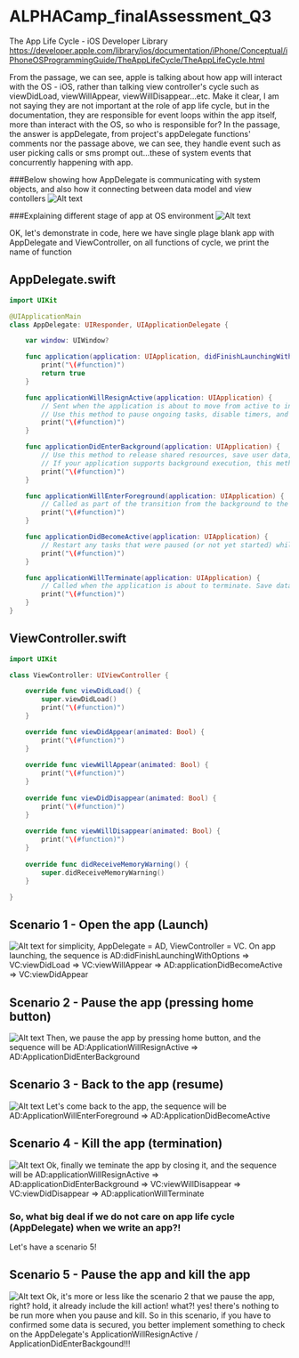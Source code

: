 # ALPHACamp_finalAssessment_Q3

The App Life Cycle - iOS Developer Library
https://developer.apple.com/library/ios/documentation/iPhone/Conceptual/iPhoneOSProgrammingGuide/TheAppLifeCycle/TheAppLifeCycle.html  

From the passage, we can see, apple is talking about how app will interact with the OS - iOS, rather than talking view controller's cycle such as viewDidLoad, viewWillAppear, viewWillDisappear...etc. Make it clear, I am not saying they are not important at the role of app life cycle, but in the documentation, they are responsible for event loops within the app itself, more than interact with the OS, so who is responsible for? In the passage, the answer is appDelegate, from project's appDelegate functions' comments nor the passage above, we can see, they handle event such as user picking calls or sms prompt out...these of system events that concurrently happening with app.  

###Below showing how AppDelegate is communicating with system objects, and also how it connecting between data model and view contollers
![Alt text](screenshot1.png?raw=true "core_ojects_2x")

###Explaining different stage of app at OS environment
![Alt text](screenshot2.png?raw=true "high_level_flow_2x")  
  
OK, let's demonstrate in code, here we have single plage blank app with AppDelegate and ViewController, on all functions of cycle, we print the name of function

## AppDelegate.swift
```swift
import UIKit

@UIApplicationMain
class AppDelegate: UIResponder, UIApplicationDelegate {

    var window: UIWindow?

    func application(application: UIApplication, didFinishLaunchingWithOptions launchOptions: [NSObject: AnyObject]?) -> Bool {
        print("\(#function)")
        return true
    }

    func applicationWillResignActive(application: UIApplication) {
        // Sent when the application is about to move from active to inactive state. This can occur for certain types of temporary interruptions (such as an incoming phone call or SMS message) or when the user quits the application and it begins the transition to the background state.
        // Use this method to pause ongoing tasks, disable timers, and throttle down OpenGL ES frame rates. Games should use this method to pause the game.
        print("\(#function)")
    }

    func applicationDidEnterBackground(application: UIApplication) {
        // Use this method to release shared resources, save user data, invalidate timers, and store enough application state information to restore your application to its current state in case it is terminated later.
        // If your application supports background execution, this method is called instead of applicationWillTerminate: when the user quits.
        print("\(#function)")
    }

    func applicationWillEnterForeground(application: UIApplication) {
        // Called as part of the transition from the background to the inactive state; here you can undo many of the changes made on entering the background.
        print("\(#function)")
    }

    func applicationDidBecomeActive(application: UIApplication) {
        // Restart any tasks that were paused (or not yet started) while the application was inactive. If the application was previously in the background, optionally refresh the user interface.
        print("\(#function)")
    }

    func applicationWillTerminate(application: UIApplication) {
        // Called when the application is about to terminate. Save data if appropriate. See also applicationDidEnterBackground:.
        print("\(#function)")
    }
}
```

## ViewController.swift
```swift
import UIKit

class ViewController: UIViewController {

    override func viewDidLoad() {
        super.viewDidLoad()
        print("\(#function)")
    }

    override func viewDidAppear(animated: Bool) {
        print("\(#function)")
    }
    
    override func viewWillAppear(animated: Bool) {
        print("\(#function)")
    }
    
    override func viewDidDisappear(animated: Bool) {
        print("\(#function)")
    }
    
    override func viewWillDisappear(animated: Bool) {
        print("\(#function)")
    }
    
    override func didReceiveMemoryWarning() {
        super.didReceiveMemoryWarning()
    }

}
```
## Scenario 1 - Open the app (Launch)
![Alt text](openApp.png?raw=true "openApp")
for simplicity, AppDelegate = AD, ViewController = VC.
On app launching, the sequence is AD:didFinishLaunchingWithOptions => VC:viewDidLoad => VC:viewWillAppear => AD:applicationDidBecomeActive => VC:viewDidAppear

## Scenario 2 - Pause the app (pressing home button)
![Alt text](pauseApp.png?raw=true "pauseApp")
Then, we pause the app by pressing home button, and the sequence will be AD:ApplicationWillResignActive => AD:ApplicationDidEnterBackground

## Scenario 3 - Back to the app (resume)
![Alt text](backToApp.png?raw=true "backToApp")
Let's come back to the app, the sequence will be AD:ApplicationWillEnterForeground => AD:ApplicationDidBecomeActive

## Scenario 4 - Kill the app (termination)
![Alt text](killApp.png?raw=true "killApp")
Ok, finally we teminate the app by closing it, and the sequence will be AD:applicationWillResignActive =>  AD:applicationDidEnterBackground => VC:viewWillDisappear => VC:viewDidDisappear => AD:applicationWillTerminate

### So, what big deal if we do not care on app life cycle (AppDelegate) when we write an app?!
Let's have a scenario 5!

## Scenario 5 - Pause the app and kill the app
![Alt text](pauseAndKill.png?raw=true "pauseAndKill")
Ok, it's more or less like the scenario 2 that we pause the app, right? hold, it already include the kill action! what?! yes! there's nothing to be run more when you pause and kill. So in this scenario, if you have to confirmed some data is secured, you better implement something to check on the AppDelegate's ApplicationWillResignActive / ApplicationDidEnterBackgound!!!
